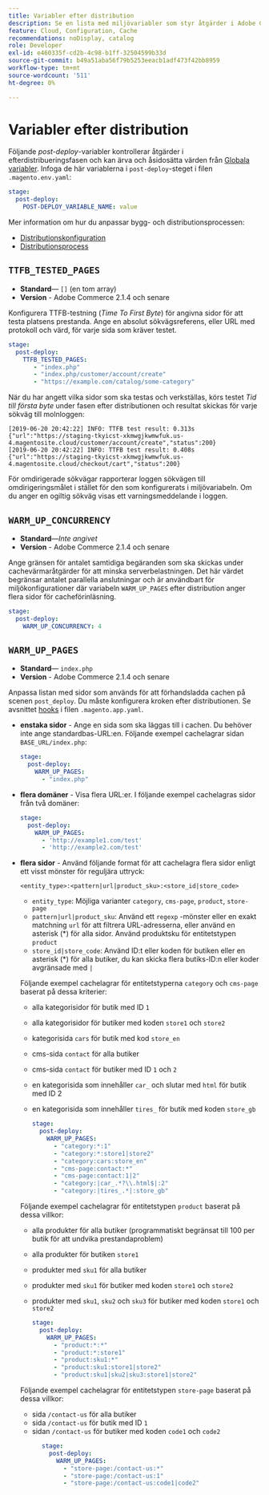 ```yaml
---
title: Variabler efter distribution
description: Se en lista med miljövariabler som styr åtgärder i Adobe Commerce för efterdriftsättning av molninfrastruktur.
feature: Cloud, Configuration, Cache
recommendations: noDisplay, catalog
role: Developer
exl-id: e460335f-cd2b-4c98-b1ff-32504599b33d
source-git-commit: b49a51aba56f79b5253eeacb1adf473f42bb8959
workflow-type: tm+mt
source-wordcount: '511'
ht-degree: 0%

---
```


# Variabler efter distribution

Följande _post-deploy_-variabler kontrollerar åtgärder i efterdistribueringsfasen och kan ärva och åsidosätta värden från [Globala variabler](variables-global.md). Infoga de här variablerna i `post-deploy`-steget i filen `.magento.env.yaml`:

```yaml
stage:
  post-deploy:
    POST-DEPLOY_VARIABLE_NAME: value
```

Mer information om hur du anpassar bygg- och distributionsprocessen:

- [Distributionskonfiguration](configure-env-yaml.md)
- [Distributionsprocess](../deploy/process.md)

## `TTFB_TESTED_PAGES`

- **Standard**— `[]` (en tom array)
- **Version** - Adobe Commerce 2.1.4 och senare

Konfigurera TTFB-testning (_Time To First Byte_) för angivna sidor för att testa platsens prestanda. Ange en absolut sökvägsreferens, eller URL med protokoll och värd, för varje sida som kräver testet.

```yaml
stage:
  post-deploy:
    TTFB_TESTED_PAGES:
       - "index.php"
       - "index.php/customer/account/create"
       - "https://example.com/catalog/some-category"
```

När du har angett vilka sidor som ska testas och verkställas, körs testet _Tid till första byte_ under fasen efter distributionen och resultat skickas för varje sökväg till molnloggen:

```
[2019-06-20 20:42:22] INFO: TTFB test result: 0.313s {"url":"https://staging-tkyicst-xkmwgjkwmwfuk.us-4.magentosite.cloud/customer/account/create","status":200}
[2019-06-20 20:42:22] INFO: TTFB test result: 0.408s {"url":"https://staging-tkyicst-xkmwgjkwmwfuk.us-4.magentosite.cloud/checkout/cart","status":200}
```

För omdirigerade sökvägar rapporterar loggen sökvägen till omdirigeringsmålet i stället för den som konfigurerats i miljövariabeln. Om du anger en ogiltig sökväg visas ett varningsmeddelande i loggen.

## `WARM_UP_CONCURRENCY`

- **Standard**—_Inte angivet_
- **Version** - Adobe Commerce 2.1.4 och senare

Ange gränsen för antalet samtidiga begäranden som ska skickas under cachevärmaråtgärder för att minska serverbelastningen. Det här värdet begränsar antalet parallella anslutningar och är användbart för miljökonfigurationer där variabeln `WARM_UP_PAGES` efter distribution anger flera sidor för cacheförinläsning.

```yaml
stage:
  post-deploy:
    WARM_UP_CONCURRENCY: 4
```

## `WARM_UP_PAGES`

- **Standard**— `index.php`
- **Version** - Adobe Commerce 2.1.4 och senare

Anpassa listan med sidor som används för att förhandsladda cachen på scenen `post_deploy`. Du måste konfigurera kroken efter distributionen. Se avsnittet [hooks](../application/hooks-property.md) i filen `.magento.app.yaml`.

- **enstaka sidor** - Ange en sida som ska läggas till i cachen. Du behöver inte ange standardbas-URL:en. Följande exempel cachelagrar sidan `BASE_URL/index.php`:

  ```yaml
  stage:
    post-deploy:
      WARM_UP_PAGES:
        - "index.php"
  ```

- **flera domäner** - Visa flera URL:er. I följande exempel cachelagras sidor från två domäner:

  ```yaml
  stage:
    post-deploy:
      WARM_UP_PAGES:
        - 'http://example1.com/test'
        - 'http://example2.com/test'
  ```

- **flera sidor** - Använd följande format för att cachelagra flera sidor enligt ett visst mönster för reguljära uttryck:

  ```
  <entity_type>:<pattern|url|product_sku>:<store_id|store_code>
  ```

   - `entity_type`: Möjliga varianter `category`, `cms-page`, `product`, `store-page`
   - `pattern|url|product_sku`: Använd ett `regexp` -mönster eller en exakt matchning `url` för att filtrera URL-adresserna, eller använd en asterisk (\*) för alla sidor. Använd produktsku för entitetstypen `product`
   - `store_id|store_code`: Använd ID:t eller koden för butiken eller en asterisk (\*) för alla butiker, du kan skicka flera butiks-ID:n eller koder avgränsade med `|`

  Följande exempel cachelagrar för entitetstyperna `category` och `cms-page` baserat på dessa kriterier:
   - alla kategorisidor för butik med ID `1`
   - alla kategorisidor för butiker med koden `store1` och `store2`
   - kategorisida `cars` för butik med kod `store_en`
   - cms-sida `contact` för alla butiker
   - cms-sida `contact` för butiker med ID `1` och `2`
   - en kategorisida som innehåller `car_` och slutar med `html` för butik med ID 2
   - en kategorisida som innehåller `tires_` för butik med koden `store_gb`

     ```yaml
     stage:
       post-deploy:
         WARM_UP_PAGES:
           - "category:*:1"
           - "category:*:store1|store2"
           - "category:cars:store_en"
           - "cms-page:contact:*"
           - "cms-page:contact:1|2"
           - "category:|car_.*?\\.html$|:2"
           - "category:|tires_.*|:store_gb"
     ```

  Följande exempel cachelagrar för entitetstypen `product` baserat på dessa villkor:
   - alla produkter för alla butiker (programmatiskt begränsat till 100 per butik för att undvika prestandaproblem)
   - alla produkter för butiken `store1`
   - produkter med `sku1` för alla butiker
   - produkter med `sku1` för butiker med koden `store1` och `store2`
   - produkter med `sku1`, `sku2` och `sku3` för butiker med koden `store1` och `store2`

     ```yaml
     stage:
       post-deploy:
         WARM_UP_PAGES:
           - "product:*:*"
           - "product:*:store1"
           - "product:sku1:*"
           - "product:sku1:store1|store2"
           - "product:sku1|sku2|sku3:store1|store2"
     ```

  Följande exempel cachelagrar för entitetstypen `store-page` baserat på dessa villkor:
   - sida `/contact-us` för alla butiker
   - sida `/contact-us` för butik med ID `1`
   - sidan `/contact-us` för butiker med koden `code1` och `code2`

  ```yaml
        stage:
          post-deploy:
            WARM_UP_PAGES:
              - "store-page:/contact-us:*"
              - "store-page:/contact-us:1"
              - "store-page:/contact-us:code1|code2"
  ```
